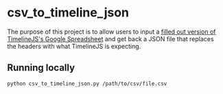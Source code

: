 # csv_to_timeline_json

The purpose of this project is to allow users to input a [filled out version of TimelineJS's Google Spreadsheet](https://drive.google.com/previewtemplate?id=1pHBvXN7nmGkiG8uQSUB82eNlnL8xHu6kydzH_-eguHQ&mode=public) and get back a JSON file that replaces the headers with what TimelineJS is expecting.

## Running locally
```python csv_to_timeline_json.py /path/to/csv/file.csv```
